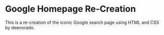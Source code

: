 # Google Homepage Re-Creation
This is a re-creation of the iconic Google search page using HTML and CSS by deenorado.
